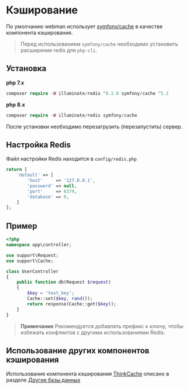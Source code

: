 # Кэширование

По умолчанию webman использует [symfony/cache](https://github.com/symfony/cache) в качестве компонента кэширования.

> Перед использованием `symfony/cache` необходимо установить расширение redis для `php-cli`.

## Установка
**php 7.x**
```php
composer require -W illuminate/redis ^8.2.0 symfony/cache ^5.2
```
**php 8.x**
```php
composer require -W illuminate/redis symfony/cache
```

После установки необходимо перезагрузить (перезапустить) сервер.

## Настройка Redis
Файл настройки Redis находится в `config/redis.php`
```php
return [
    'default' => [
        'host'     => '127.0.0.1',
        'password' => null,
        'port'     => 6379,
        'database' => 0,
    ]
];
```

## Пример
```php
<?php
namespace app\controller;

use support\Request;
use support\Cache;

class UserController
{
    public function db(Request $request)
    {
        $key = 'test_key';
        Cache::set($key, rand());
        return response(Cache::get($key));
    }
}
```

> **Примечание**
> Рекомендуется добавлять префикс к ключу, чтобы избежать конфликтов с другими использованиями Redis.

## Использование других компонентов кэширования

Использование компонента кэширования [ThinkCache](https://github.com/top-think/think-cache) описано в разделе [Другие базы данных](others.md#ThinkCache)
